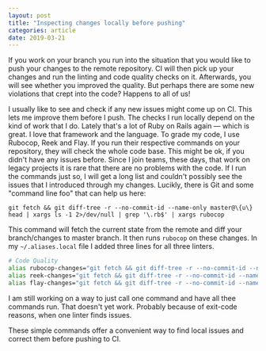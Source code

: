 ```yaml
---
layout: post
title: "Inspecting changes locally before pushing"
categories: article
date: 2019-03-21
---
```



If you work on your branch you run into the situation that you would like to push your changes to the remote repository. CI will then pick up your changes and run the linting and code quality checks on it. Afterwards, you will see whether you improved the quality. But perhaps there are some new violations that crept into the code? Happens to all of us!

I usually like to see and check if any new issues might come up on CI. This lets me improve them before I push.
The checks I run locally depend on the kind of work that I do. Lately that's a lot of Ruby on Rails again — which is great. I love that framework and the language.
To grade my code, I use Rubocop, Reek and Flay. If you run their respective commands on your repository, they will check the whole code base. This might be ok, if you didn't have any issues before. Since I join teams, these days, that work on legacy projects it is rare that there are no problems with the code. If I run the commands just so, I will get a long list and couldn't possibly see the issues that I introduced through my changes. Lucikly, there is Git and some "command line foo" that can help us here:

`git fetch && git diff-tree -r --no-commit-id --name-only master@\{u\} head | xargs ls -1 2>/dev/null | grep '\.rb$' | xargs rubocop`

This command will fetch the current state from the remote and diff your branch/changes to master branch. It then runs `rubocop` on these changes.
In my `~/.aliases.local` file I added three lines for all three linters.

```bash
# Code Quality
alias rubocop-changes="git fetch && git diff-tree -r --no-commit-id --name-only master@\{u\} head | xargs ls -1 2>/dev/null | grep '\.rb$' | xargs rubocop"
alias reek-changes="git fetch && git diff-tree -r --no-commit-id --name-only master@\{u\} head | xargs ls -1 2>/dev/null | grep '\.rb$' | xargs reek"
alias flay-changes="git fetch && git diff-tree -r --no-commit-id --name-only master@\{u\} head | xargs ls -1 2>/dev/null | grep '\.rb$' | xargs flay"

```

I am still working on a way to just call one command and have all thee commands run. That doesn't yet work. Probably because of exit-code reasons, when one linter finds issues.

These simple commands offer a convenient way to find local issues and correct them before pushing to CI.